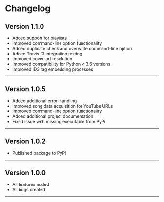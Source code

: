 # Changelog  

## Version 1.1.0  

  * Added support for playlists
  * Improved command-line option functionality  
  * Added duplicate check and overwrite command-line option
  * Added Travis CI integration testing
  * Improved cover-art resolution
  * Improved compatibility for Python < 3.6 versions
  * Improved ID3 tag embedding processes

--------------------------------  

## Version 1.0.5  

  * Added additional error-handling
  * Improved song data acquisition for YouTube URLs
  * Improved command-line option functionality
  * Added additional project documentation
  * Fixed issue with missing executable from PyPi

--------------------------------  

## Version 1.0.2

  * Published package to PyPi

--------------------------------  

## Version 1.0.0

  * All features added
  * All bugs created

--------------------------------  
